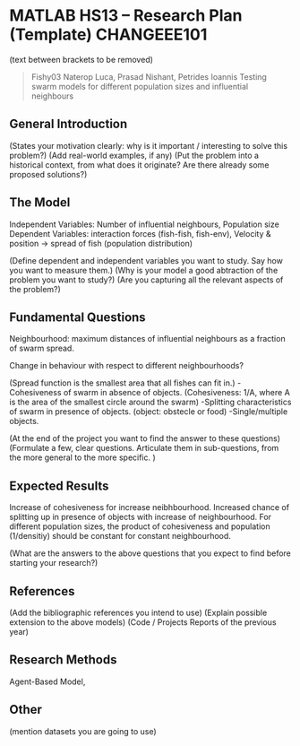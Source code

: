 # MATLAB HS13 – Research Plan (Template)  CHANGEEE101
(text between brackets to be removed)

> Fishy03
> Naterop Luca, Prasad Nishant, Petrides Ioannis
> Testing swarm models for different population sizes and influential neighbours

## General Introduction

(States your motivation clearly: why is it important / interesting to solve this problem?)
(Add real-world examples, if any)
(Put the problem into a historical context, from what does it originate? Are there already some proposed solutions?)

## The Model

Independent Variables: Number of influential neighbours, Population size
Dependent Variables: interaction forces (fish-fish, fish-env), Velocity & position -> spread of fish (population distribution)






(Define dependent and independent variables you want to study. Say how you want to measure them.) (Why is your model a good abtraction of the problem you want to study?) (Are you capturing all the relevant aspects of the problem?)


## Fundamental Questions

Neighbourhood: maximum distances of influential neighbours as a fraction of swarm spread.

Change in behaviour with respect to different neighbourhoods?

(Spread function is the smallest area that all fishes can fit in.)
-Cohesiveness of swarm in absence of objects. (Cohesiveness: 1/A, where A is the area of the smallest circle around the swarm)
-Splitting characteristics of swarm in presence of objects. (object: obstecle or food)
-Single/multiple objects.




(At the end of the project you want to find the answer to these questions)
(Formulate a few, clear questions. Articulate them in sub-questions, from the more general to the more specific. )


## Expected Results

Increase of cohesiveness for increase neibhbourhood.
Increased chance of splitting up in presence of objects with increase of neighbourhood. 
For different population sizes, the product of cohesiveness and population (1/densitiy) should be constant for constant neighbourhood.

(What are the answers to the above questions that you expect to find before starting your research?)


## References 

(Add the bibliographic references you intend to use)
(Explain possible extension to the above models)
(Code / Projects Reports of the previous year)


## Research Methods

Agent-Based Model, 

## Other

(mention datasets you are going to use)
